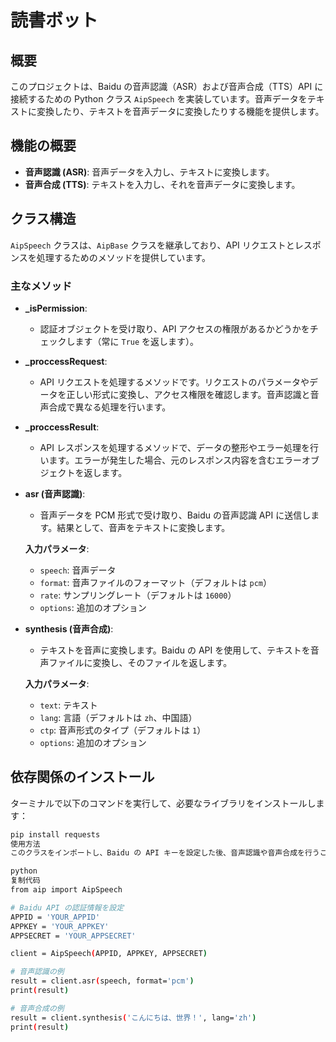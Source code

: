 # 読書ボット

## 概要

このプロジェクトは、Baidu の音声認識（ASR）および音声合成（TTS）API に接続するための Python クラス `AipSpeech` を実装しています。音声データをテキストに変換したり、テキストを音声データに変換したりする機能を提供します。

## 機能の概要

- **音声認識 (ASR)**: 音声データを入力し、テキストに変換します。
- **音声合成 (TTS)**: テキストを入力し、それを音声データに変換します。

## クラス構造

`AipSpeech` クラスは、`AipBase` クラスを継承しており、API リクエストとレスポンスを処理するためのメソッドを提供しています。

### 主なメソッド

- **_isPermission**:
  - 認証オブジェクトを受け取り、API アクセスの権限があるかどうかをチェックします（常に `True` を返します）。

- **_proccessRequest**:
  - API リクエストを処理するメソッドです。リクエストのパラメータやデータを正しい形式に変換し、アクセス権限を確認します。音声認識と音声合成で異なる処理を行います。

- **_proccessResult**:
  - API レスポンスを処理するメソッドで、データの整形やエラー処理を行います。エラーが発生した場合、元のレスポンス内容を含むエラーオブジェクトを返します。

- **asr (音声認識)**:
  - 音声データを PCM 形式で受け取り、Baidu の音声認識 API に送信します。結果として、音声をテキストに変換します。
  
  **入力パラメータ**:
  - `speech`: 音声データ
  - `format`: 音声ファイルのフォーマット（デフォルトは `pcm`）
  - `rate`: サンプリングレート（デフォルトは `16000`）
  - `options`: 追加のオプション

- **synthesis (音声合成)**:
  - テキストを音声に変換します。Baidu の API を使用して、テキストを音声ファイルに変換し、そのファイルを返します。
  
  **入力パラメータ**:
  - `text`: テキスト
  - `lang`: 言語（デフォルトは `zh`、中国語）
  - `ctp`: 音声形式のタイプ（デフォルトは `1`）
  - `options`: 追加のオプション

## 依存関係のインストール

ターミナルで以下のコマンドを実行して、必要なライブラリをインストールします：

```bash
pip install requests
使用方法
このクラスをインポートし、Baidu の API キーを設定した後、音声認識や音声合成を行うことができます。

python
复制代码
from aip import AipSpeech

# Baidu API の認証情報を設定
APPID = 'YOUR_APPID'
APPKEY = 'YOUR_APPKEY'
APPSECRET = 'YOUR_APPSECRET'

client = AipSpeech(APPID, APPKEY, APPSECRET)

# 音声認識の例
result = client.asr(speech, format='pcm')
print(result)

# 音声合成の例
result = client.synthesis('こんにちは、世界！', lang='zh')
print(result)
